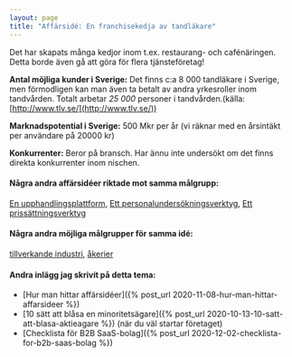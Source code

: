 ```yaml
---
layout: page
title: "Affärsidé: En franchisekedja av tandläkare"
---
```

Det har skapats många kedjor inom t.ex. restaurang- och cafénäringen. Detta borde även gå att göra för flera tjänsteföretag!

**Antal möjliga kunder i Sverige:** Det finns c:a 8 000 tandläkare i Sverige, men förmodligen kan man även ta betalt av andra yrkesroller inom tandvården. Totalt arbetar *25 000* personer i tandvården.(källa: [http://www.tlv.se/](http://www.tlv.se/))

**Marknadspotential i Sverige:** 500 Mkr per år (vi räknar med en årsintäkt per användare på 20000 kr)

**Konkurrenter:** Beror på bransch. Har ännu inte undersökt om det finns direkta konkurrenter inom nischen.

#### Några andra affärsidéer riktade mot samma målgrupp:
[En upphandlingsplattform](/affarsideer/en-upphandlingsplattform-for-tandlakare/), [Ett personalundersökningsverktyg](/affarsideer/ett-personalundersokningsverktyg-for-tandlakare/), [Ett prissättningsverktyg](/affarsideer/ett-prissattningsverktyg-for-tandlakare/)


#### Några andra möjliga målgrupper för samma idé:
[tillverkande industri](/affarsideer/en-franchisekedja-av-tillverkande-industri/), [åkerier](/affarsideer/en-franchisekedja-av-akerier/)

#### Andra inlägg jag skrivit på detta tema:
- [Hur man hittar affärsidéer]({% post_url 2020-11-08-hur-man-hittar-affarsideer %})
- [10 sätt att blåsa en minoritetsägare]({% post_url 2020-10-13-10-satt-att-blasa-aktieagare %}) (när du väl startar företaget)
- [Checklista för B2B SaaS-bolag]({% post_url 2020-12-02-checklista-for-b2b-saas-bolag %})

